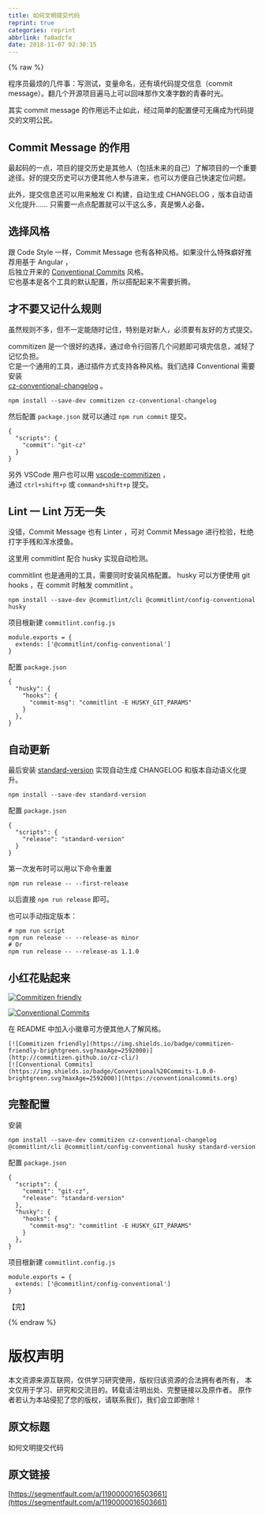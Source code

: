 ```yaml
---
title: 如何文明提交代码
reprint: true
categories: reprint
abbrlink: fa0adcfe
date: 2018-11-07 02:30:15
---
```


{% raw %}
<p>&#x7A0B;&#x5E8F;&#x5458;&#x6700;&#x70E6;&#x7684;&#x51E0;&#x4EF6;&#x4E8B;&#xFF1A;&#x5199;&#x6D4B;&#x8BD5;&#xFF0C;&#x53D8;&#x91CF;&#x547D;&#x540D;&#xFF0C;&#x8FD8;&#x6709;&#x586B;&#x4EE3;&#x7801;&#x63D0;&#x4EA4;&#x4FE1;&#x606F;&#xFF08;commit message&#xFF09;&#x3002;&#x7FFB;&#x51E0;&#x4E2A;&#x5F00;&#x6E90;&#x9879;&#x76EE;&#x904D;&#x9A6C;&#x4E0A;&#x53EF;&#x4EE5;&#x56DE;&#x5473;&#x90A3;&#x4F5C;&#x6587;&#x51D1;&#x5B57;&#x6570;&#x7684;&#x9752;&#x6625;&#x65F6;&#x5149;&#x3002;</p><p>&#x5176;&#x5B9E; commit message &#x7684;&#x4F5C;&#x7528;&#x8FDC;&#x4E0D;&#x6B62;&#x5982;&#x6B64;&#xFF0C;&#x7ECF;&#x8FC7;&#x7B80;&#x5355;&#x7684;&#x914D;&#x7F6E;&#x4FBF;&#x53EF;&#x65E0;&#x75DB;&#x6210;&#x4E3A;&#x4EE3;&#x7801;&#x63D0;&#x4EA4;&#x7684;&#x6587;&#x660E;&#x516C;&#x6C11;&#x3002;</p><h2 id="articleHeader0">Commit Message &#x7684;&#x4F5C;&#x7528;</h2><p>&#x6700;&#x8D77;&#x7801;&#x7684;&#x4E00;&#x70B9;&#xFF0C;&#x9879;&#x76EE;&#x7684;&#x63D0;&#x4EA4;&#x5386;&#x53F2;&#x662F;&#x5176;&#x4ED6;&#x4EBA;&#xFF08;&#x5305;&#x62EC;&#x672A;&#x6765;&#x7684;&#x81EA;&#x5DF1;&#xFF09;&#x4E86;&#x89E3;&#x9879;&#x76EE;&#x7684;&#x4E00;&#x4E2A;&#x91CD;&#x8981;&#x9014;&#x5F84;&#x3002;&#x597D;&#x7684;&#x63D0;&#x4EA4;&#x5386;&#x53F2;&#x53EF;&#x4EE5;&#x65B9;&#x4FBF;&#x5176;&#x4ED6;&#x4EBA;&#x53C2;&#x4E0E;&#x8FDB;&#x6765;&#xFF0C;&#x4E5F;&#x53EF;&#x4EE5;&#x65B9;&#x4FBF;&#x81EA;&#x5DF1;&#x5FEB;&#x901F;&#x5B9A;&#x4F4D;&#x95EE;&#x9898;&#x3002;</p><p>&#x6B64;&#x5916;&#xFF0C;&#x63D0;&#x4EA4;&#x4FE1;&#x606F;&#x8FD8;&#x53EF;&#x4EE5;&#x7528;&#x6765;&#x89E6;&#x53D1; CI &#x6784;&#x5EFA;&#xFF0C;&#x81EA;&#x52A8;&#x751F;&#x6210; CHANGELOG &#xFF0C;&#x7248;&#x672C;&#x81EA;&#x52A8;&#x8BED;&#x4E49;&#x5316;&#x63D0;&#x5347;&#x2026;&#x2026; &#x53EA;&#x9700;&#x8981;&#x4E00;&#x70B9;&#x70B9;&#x914D;&#x7F6E;&#x5C31;&#x53EF;&#x4EE5;&#x5E72;&#x8FD9;&#x4E48;&#x591A;&#xFF0C;&#x771F;&#x662F;&#x61D2;&#x4EBA;&#x5FC5;&#x5907;&#x3002;</p><h2 id="articleHeader1">&#x9009;&#x62E9;&#x98CE;&#x683C;</h2><p>&#x8DDF; Code Style &#x4E00;&#x6837;&#xFF0C;Commit Message &#x4E5F;&#x6709;&#x5404;&#x79CD;&#x98CE;&#x683C;&#x3002;&#x5982;&#x679C;&#x6CA1;&#x4EC0;&#x4E48;&#x7279;&#x6B8A;&#x7656;&#x597D;&#x63A8;&#x8350;&#x7528;&#x57FA;&#x4E8E; Angular &#xFF0C;<br>&#x540E;&#x72EC;&#x7ACB;&#x5F00;&#x6765;&#x7684; <a href="https://www.conventionalcommits.org/" rel="nofollow noreferrer" target="_blank">Conventional Commits</a> &#x98CE;&#x683C;&#x3002;<br>&#x5B83;&#x4E5F;&#x57FA;&#x672C;&#x662F;&#x5404;&#x4E2A;&#x5DE5;&#x5177;&#x7684;&#x9ED8;&#x8BA4;&#x914D;&#x7F6E;&#xFF0C;&#x6240;&#x4EE5;&#x642D;&#x914D;&#x8D77;&#x6765;&#x4E0D;&#x9700;&#x8981;&#x6298;&#x817E;&#x3002;</p><h2 id="articleHeader2">&#x624D;&#x4E0D;&#x8981;&#x53C8;&#x8BB0;&#x4EC0;&#x4E48;&#x89C4;&#x5219;</h2><p>&#x867D;&#x7136;&#x89C4;&#x5219;&#x4E0D;&#x591A;&#xFF0C;&#x4F46;&#x4E0D;&#x4E00;&#x5B9A;&#x80FD;&#x968F;&#x65F6;&#x8BB0;&#x4F4F;&#xFF0C;&#x7279;&#x522B;&#x662F;&#x5BF9;&#x65B0;&#x4EBA;&#xFF0C;&#x5FC5;&#x987B;&#x8981;&#x6709;&#x53CB;&#x597D;&#x7684;&#x65B9;&#x5F0F;&#x63D0;&#x4EA4;&#x3002;</p><p>commitizen &#x662F;&#x4E00;&#x4E2A;&#x5F88;&#x597D;&#x7684;&#x9009;&#x62E9;&#xFF0C;&#x901A;&#x8FC7;&#x547D;&#x4EE4;&#x884C;&#x56DE;&#x7B54;&#x51E0;&#x4E2A;&#x95EE;&#x9898;&#x5373;&#x53EF;&#x586B;&#x5B8C;&#x4FE1;&#x606F;&#xFF0C;&#x51CF;&#x8F7B;&#x4E86;&#x8BB0;&#x5FC6;&#x8D1F;&#x62C5;&#x3002;<br>&#x5B83;&#x662F;&#x4E00;&#x4E2A;&#x901A;&#x7528;&#x7684;&#x5DE5;&#x5177;&#xFF0C;&#x901A;&#x8FC7;&#x63D2;&#x4EF6;&#x65B9;&#x5F0F;&#x652F;&#x6301;&#x5404;&#x79CD;&#x98CE;&#x683C;&#x3002;&#x6211;&#x4EEC;&#x9009;&#x62E9; Conventional &#x9700;&#x8981;&#x5B89;&#x88C5;<br><a href="https://github.com/commitizen/cz-cli#adapters" rel="nofollow noreferrer" target="_blank">cz-conventional-changelog</a> &#x3002;</p><div class="widget-codetool" style="display:none"><div class="widget-codetool--inner"><span class="selectCode code-tool" data-toggle="tooltip" data-placement="top" title="" data-original-title="&#x5168;&#x9009;"></span> <span type="button" class="copyCode code-tool" data-toggle="tooltip" data-placement="top" data-clipboard-text="npm install --save-dev commitizen cz-conventional-changelog" title="" data-original-title="&#x590D;&#x5236;"></span> <span type="button" class="saveToNote code-tool" data-toggle="tooltip" data-placement="top" title="" data-original-title="&#x653E;&#x8FDB;&#x7B14;&#x8BB0;"></span></div></div><pre class="hljs q"><code style="word-break:break-word;white-space:initial">npm install --<span class="hljs-built_in">save</span>-<span class="hljs-built_in">dev</span> commitizen cz-conventional-changelog</code></pre><p>&#x7136;&#x540E;&#x914D;&#x7F6E; <code>package.json</code> &#x5C31;&#x53EF;&#x4EE5;&#x901A;&#x8FC7; <code>npm run commit</code> &#x63D0;&#x4EA4;&#x3002;</p><div class="widget-codetool" style="display:none"><div class="widget-codetool--inner"><span class="selectCode code-tool" data-toggle="tooltip" data-placement="top" title="" data-original-title="&#x5168;&#x9009;"></span> <span type="button" class="copyCode code-tool" data-toggle="tooltip" data-placement="top" data-clipboard-text="{
  &quot;scripts&quot;: {
    &quot;commit&quot;: &quot;git-cz&quot;
  }
}" title="" data-original-title="&#x590D;&#x5236;"></span> <span type="button" class="saveToNote code-tool" data-toggle="tooltip" data-placement="top" title="" data-original-title="&#x653E;&#x8FDB;&#x7B14;&#x8BB0;"></span></div></div><pre class="json hljs"><code class="json">{
  <span class="hljs-attr">&quot;scripts&quot;</span>: {
    <span class="hljs-attr">&quot;commit&quot;</span>: <span class="hljs-string">&quot;git-cz&quot;</span>
  }
}</code></pre><p>&#x53E6;&#x5916; VSCode &#x7528;&#x6237;&#x4E5F;&#x53EF;&#x4EE5;&#x7528; <a href="https://github.com/KnisterPeter/vscode-commitizen" rel="nofollow noreferrer" target="_blank">vscode-commitizen</a> &#xFF0C;<br>&#x901A;&#x8FC7; <code>ctrl+shift+p</code> &#x6216; <code>command+shift+p</code> &#x63D0;&#x4EA4;&#x3002;</p><h2 id="articleHeader3">Lint &#x4E00; Lint &#x4E07;&#x65E0;&#x4E00;&#x5931;</h2><p>&#x6CA1;&#x9519;&#xFF0C;Commit Message &#x4E5F;&#x6709; Linter &#xFF0C;&#x53EF;&#x5BF9; Commit Message &#x8FDB;&#x884C;&#x68C0;&#x9A8C;&#xFF0C;&#x675C;&#x7EDD;&#x6253;&#x5B57;&#x624B;&#x6B8B;&#x548C;&#x6D51;&#x6C34;&#x6478;&#x9C7C;&#x3002;</p><p>&#x8FD9;&#x91CC;&#x7528; commitlint &#x914D;&#x5408; husky &#x5B9E;&#x73B0;&#x81EA;&#x52A8;&#x68C0;&#x6D4B;&#x3002;</p><p>commitlint &#x4E5F;&#x662F;&#x901A;&#x7528;&#x7684;&#x5DE5;&#x5177;&#xFF0C;&#x9700;&#x8981;&#x540C;&#x65F6;&#x5B89;&#x88C5;&#x98CE;&#x683C;&#x914D;&#x7F6E;&#x3002; husky &#x53EF;&#x4EE5;&#x65B9;&#x4FBF;&#x4F7F;&#x7528; git hooks &#xFF0C;&#x5728; commit &#x65F6;&#x89E6;&#x53D1; commitlint &#x3002;</p><div class="widget-codetool" style="display:none"><div class="widget-codetool--inner"><span class="selectCode code-tool" data-toggle="tooltip" data-placement="top" title="" data-original-title="&#x5168;&#x9009;"></span> <span type="button" class="copyCode code-tool" data-toggle="tooltip" data-placement="top" data-clipboard-text="npm install --save-dev @commitlint/cli @commitlint/config-conventional husky" title="" data-original-title="&#x590D;&#x5236;"></span> <span type="button" class="saveToNote code-tool" data-toggle="tooltip" data-placement="top" title="" data-original-title="&#x653E;&#x8FDB;&#x7B14;&#x8BB0;"></span></div></div><pre class="hljs coffeescript"><code style="word-break:break-word;white-space:initial"><span class="hljs-built_in">npm</span> install --save-dev @commitlint/cli @commitlint/config-conventional husky</code></pre><p>&#x9879;&#x76EE;&#x6839;&#x65B0;&#x5EFA; <code>commitlint.config.js</code></p><div class="widget-codetool" style="display:none"><div class="widget-codetool--inner"><span class="selectCode code-tool" data-toggle="tooltip" data-placement="top" title="" data-original-title="&#x5168;&#x9009;"></span> <span type="button" class="copyCode code-tool" data-toggle="tooltip" data-placement="top" data-clipboard-text="module.exports = {
  extends: [&apos;@commitlint/config-conventional&apos;]
}" title="" data-original-title="&#x590D;&#x5236;"></span> <span type="button" class="saveToNote code-tool" data-toggle="tooltip" data-placement="top" title="" data-original-title="&#x653E;&#x8FDB;&#x7B14;&#x8BB0;"></span></div></div><pre class="javascript hljs"><code class="javascript"><span class="hljs-built_in">module</span>.exports = {
  <span class="hljs-attr">extends</span>: [<span class="hljs-string">&apos;@commitlint/config-conventional&apos;</span>]
}</code></pre><p>&#x914D;&#x7F6E; <code>package.json</code></p><div class="widget-codetool" style="display:none"><div class="widget-codetool--inner"><span class="selectCode code-tool" data-toggle="tooltip" data-placement="top" title="" data-original-title="&#x5168;&#x9009;"></span> <span type="button" class="copyCode code-tool" data-toggle="tooltip" data-placement="top" data-clipboard-text="{
  &quot;husky&quot;: {
    &quot;hooks&quot;: {
      &quot;commit-msg&quot;: &quot;commitlint -E HUSKY_GIT_PARAMS&quot;
    }
  },
}" title="" data-original-title="&#x590D;&#x5236;"></span> <span type="button" class="saveToNote code-tool" data-toggle="tooltip" data-placement="top" title="" data-original-title="&#x653E;&#x8FDB;&#x7B14;&#x8BB0;"></span></div></div><pre class="json hljs"><code class="json">{
  <span class="hljs-attr">&quot;husky&quot;</span>: {
    <span class="hljs-attr">&quot;hooks&quot;</span>: {
      <span class="hljs-attr">&quot;commit-msg&quot;</span>: <span class="hljs-string">&quot;commitlint -E HUSKY_GIT_PARAMS&quot;</span>
    }
  },
}</code></pre><h2 id="articleHeader4">&#x81EA;&#x52A8;&#x66F4;&#x65B0;</h2><p>&#x6700;&#x540E;&#x5B89;&#x88C5; <a href="https://github.com/conventional-changelog/standard-version" rel="nofollow noreferrer" target="_blank">standard-version</a> &#x5B9E;&#x73B0;&#x81EA;&#x52A8;&#x751F;&#x6210; CHANGELOG &#x548C;&#x7248;&#x672C;&#x81EA;&#x52A8;&#x8BED;&#x4E49;&#x5316;&#x63D0;&#x5347;&#x3002;</p><div class="widget-codetool" style="display:none"><div class="widget-codetool--inner"><span class="selectCode code-tool" data-toggle="tooltip" data-placement="top" title="" data-original-title="&#x5168;&#x9009;"></span> <span type="button" class="copyCode code-tool" data-toggle="tooltip" data-placement="top" data-clipboard-text="npm install --save-dev standard-version" title="" data-original-title="&#x590D;&#x5236;"></span> <span type="button" class="saveToNote code-tool" data-toggle="tooltip" data-placement="top" title="" data-original-title="&#x653E;&#x8FDB;&#x7B14;&#x8BB0;"></span></div></div><pre class="hljs q"><code style="word-break:break-word;white-space:initial">npm install --<span class="hljs-built_in">save</span>-<span class="hljs-built_in">dev</span> standard-version</code></pre><p>&#x914D;&#x7F6E; <code>package.json</code></p><div class="widget-codetool" style="display:none"><div class="widget-codetool--inner"><span class="selectCode code-tool" data-toggle="tooltip" data-placement="top" title="" data-original-title="&#x5168;&#x9009;"></span> <span type="button" class="copyCode code-tool" data-toggle="tooltip" data-placement="top" data-clipboard-text="{
  &quot;scripts&quot;: {
    &quot;release&quot;: &quot;standard-version&quot;
  }
}" title="" data-original-title="&#x590D;&#x5236;"></span> <span type="button" class="saveToNote code-tool" data-toggle="tooltip" data-placement="top" title="" data-original-title="&#x653E;&#x8FDB;&#x7B14;&#x8BB0;"></span></div></div><pre class="json hljs"><code class="json">{
  <span class="hljs-attr">&quot;scripts&quot;</span>: {
    <span class="hljs-attr">&quot;release&quot;</span>: <span class="hljs-string">&quot;standard-version&quot;</span>
  }
}</code></pre><p>&#x7B2C;&#x4E00;&#x6B21;&#x53D1;&#x5E03;&#x65F6;&#x53EF;&#x4EE5;&#x7528;&#x4EE5;&#x4E0B;&#x547D;&#x4EE4;&#x91CD;&#x7F6E;</p><div class="widget-codetool" style="display:none"><div class="widget-codetool--inner"><span class="selectCode code-tool" data-toggle="tooltip" data-placement="top" title="" data-original-title="&#x5168;&#x9009;"></span> <span type="button" class="copyCode code-tool" data-toggle="tooltip" data-placement="top" data-clipboard-text="npm run release -- --first-release" title="" data-original-title="&#x590D;&#x5236;"></span> <span type="button" class="saveToNote code-tool" data-toggle="tooltip" data-placement="top" title="" data-original-title="&#x653E;&#x8FDB;&#x7B14;&#x8BB0;"></span></div></div><pre class="hljs arduino"><code style="word-break:break-word;white-space:initial">npm <span class="hljs-built_in">run</span> <span class="hljs-built_in">release</span> -- --first-<span class="hljs-built_in">release</span></code></pre><p>&#x4EE5;&#x540E;&#x76F4;&#x63A5; <code>npm run release</code> &#x5373;&#x53EF;&#x3002;</p><p>&#x4E5F;&#x53EF;&#x4EE5;&#x624B;&#x52A8;&#x6307;&#x5B9A;&#x7248;&#x672C;&#xFF1A;</p><div class="widget-codetool" style="display:none"><div class="widget-codetool--inner"><span class="selectCode code-tool" data-toggle="tooltip" data-placement="top" title="" data-original-title="&#x5168;&#x9009;"></span> <span type="button" class="copyCode code-tool" data-toggle="tooltip" data-placement="top" data-clipboard-text="# npm run script
npm run release -- --release-as minor
# Or
npm run release -- --release-as 1.1.0" title="" data-original-title="&#x590D;&#x5236;"></span> <span type="button" class="saveToNote code-tool" data-toggle="tooltip" data-placement="top" title="" data-original-title="&#x653E;&#x8FDB;&#x7B14;&#x8BB0;"></span></div></div><pre class="hljs arduino"><code><span class="hljs-meta"># npm run script</span>
npm <span class="hljs-built_in">run</span> <span class="hljs-built_in">release</span> -- --<span class="hljs-built_in">release</span>-as minor
# Or
npm <span class="hljs-built_in">run</span> <span class="hljs-built_in">release</span> -- --<span class="hljs-built_in">release</span>-as <span class="hljs-number">1.1</span><span class="hljs-number">.0</span></code></pre><h2 id="articleHeader5">&#x5C0F;&#x7EA2;&#x82B1;&#x8D34;&#x8D77;&#x6765;</h2><p><a href="http://commitizen.github.io/cz-cli/" rel="nofollow noreferrer" target="_blank"><span class="img-wrap"><img data-src="/img/remote/1460000016507937" src="https://static.alili.tech/img/remote/1460000016507937" alt="Commitizen friendly" title="Commitizen friendly" style="cursor:pointer;display:inline"></span></a></p><p><a href="https://conventionalcommits.org" rel="nofollow noreferrer" target="_blank"><span class="img-wrap"><img data-src="/img/remote/1460000016507938" src="https://static.alili.tech/img/remote/1460000016507938" alt="Conventional Commits" title="Conventional Commits" style="cursor:pointer"></span></a></p><p>&#x5728; README &#x4E2D;&#x52A0;&#x5165;&#x5C0F;&#x5FBD;&#x7AE0;&#x53EF;&#x65B9;&#x4FBF;&#x5176;&#x4ED6;&#x4EBA;&#x4E86;&#x89E3;&#x98CE;&#x683C;&#x3002;</p><div class="widget-codetool" style="display:none"><div class="widget-codetool--inner"><span class="selectCode code-tool" data-toggle="tooltip" data-placement="top" title="" data-original-title="&#x5168;&#x9009;"></span> <span type="button" class="copyCode code-tool" data-toggle="tooltip" data-placement="top" data-clipboard-text="[![Commitizen friendly](https://img.shields.io/badge/commitizen-friendly-brightgreen.svg?maxAge=2592000)](http://commitizen.github.io/cz-cli/)
[![Conventional Commits](https://img.shields.io/badge/Conventional%20Commits-1.0.0-brightgreen.svg?maxAge=2592000)](https://conventionalcommits.org)" title="" data-original-title="&#x590D;&#x5236;"></span> <span type="button" class="saveToNote code-tool" data-toggle="tooltip" data-placement="top" title="" data-original-title="&#x653E;&#x8FDB;&#x7B14;&#x8BB0;"></span></div></div><pre class="hljs markdown"><code>[<span class="hljs-string">![Commitizen friendly</span>](<span class="hljs-link">https://img.shields.io/badge/commitizen-friendly-brightgreen.svg?maxAge=2592000</span>)](<span class="hljs-link">http://commitizen.github.io/cz-cli/</span>)
[<span class="hljs-string">![Conventional Commits</span>](<span class="hljs-link">https://img.shields.io/badge/Conventional%20Commits-1.0.0-brightgreen.svg?maxAge=2592000</span>)](<span class="hljs-link">https://conventionalcommits.org</span>)</code></pre><h2 id="articleHeader6">&#x5B8C;&#x6574;&#x914D;&#x7F6E;</h2><p>&#x5B89;&#x88C5;</p><div class="widget-codetool" style="display:none"><div class="widget-codetool--inner"><span class="selectCode code-tool" data-toggle="tooltip" data-placement="top" title="" data-original-title="&#x5168;&#x9009;"></span> <span type="button" class="copyCode code-tool" data-toggle="tooltip" data-placement="top" data-clipboard-text="npm install --save-dev commitizen cz-conventional-changelog @commitlint/cli @commitlint/config-conventional husky standard-version" title="" data-original-title="&#x590D;&#x5236;"></span> <span type="button" class="saveToNote code-tool" data-toggle="tooltip" data-placement="top" title="" data-original-title="&#x653E;&#x8FDB;&#x7B14;&#x8BB0;"></span></div></div><pre class="hljs coffeescript"><code style="word-break:break-word;white-space:initial"><span class="hljs-built_in">npm</span> install --save-dev commitizen cz-conventional-changelog @commitlint/cli @commitlint/config-conventional husky standard-version</code></pre><p>&#x914D;&#x7F6E; <code>package.json</code></p><div class="widget-codetool" style="display:none"><div class="widget-codetool--inner"><span class="selectCode code-tool" data-toggle="tooltip" data-placement="top" title="" data-original-title="&#x5168;&#x9009;"></span> <span type="button" class="copyCode code-tool" data-toggle="tooltip" data-placement="top" data-clipboard-text="{
  &quot;scripts&quot;: {
    &quot;commit&quot;: &quot;git-cz&quot;,
    &quot;release&quot;: &quot;standard-version&quot;
  },
  &quot;husky&quot;: {
    &quot;hooks&quot;: {
      &quot;commit-msg&quot;: &quot;commitlint -E HUSKY_GIT_PARAMS&quot;
    }
  },
}" title="" data-original-title="&#x590D;&#x5236;"></span> <span type="button" class="saveToNote code-tool" data-toggle="tooltip" data-placement="top" title="" data-original-title="&#x653E;&#x8FDB;&#x7B14;&#x8BB0;"></span></div></div><pre class="json hljs"><code class="json">{
  <span class="hljs-attr">&quot;scripts&quot;</span>: {
    <span class="hljs-attr">&quot;commit&quot;</span>: <span class="hljs-string">&quot;git-cz&quot;</span>,
    <span class="hljs-attr">&quot;release&quot;</span>: <span class="hljs-string">&quot;standard-version&quot;</span>
  },
  <span class="hljs-attr">&quot;husky&quot;</span>: {
    <span class="hljs-attr">&quot;hooks&quot;</span>: {
      <span class="hljs-attr">&quot;commit-msg&quot;</span>: <span class="hljs-string">&quot;commitlint -E HUSKY_GIT_PARAMS&quot;</span>
    }
  },
}</code></pre><p>&#x9879;&#x76EE;&#x6839;&#x65B0;&#x5EFA; <code>commitlint.config.js</code></p><div class="widget-codetool" style="display:none"><div class="widget-codetool--inner"><span class="selectCode code-tool" data-toggle="tooltip" data-placement="top" title="" data-original-title="&#x5168;&#x9009;"></span> <span type="button" class="copyCode code-tool" data-toggle="tooltip" data-placement="top" data-clipboard-text="module.exports = {
  extends: [&apos;@commitlint/config-conventional&apos;]
}" title="" data-original-title="&#x590D;&#x5236;"></span> <span type="button" class="saveToNote code-tool" data-toggle="tooltip" data-placement="top" title="" data-original-title="&#x653E;&#x8FDB;&#x7B14;&#x8BB0;"></span></div></div><pre class="javascript hljs"><code class="javascript"><span class="hljs-built_in">module</span>.exports = {
  <span class="hljs-attr">extends</span>: [<span class="hljs-string">&apos;@commitlint/config-conventional&apos;</span>]
}</code></pre><p>&#x3010;&#x5B8C;&#x3011;</p>
{% endraw %}

# 版权声明
本文资源来源互联网，仅供学习研究使用，版权归该资源的合法拥有者所有，
本文仅用于学习、研究和交流目的。转载请注明出处、完整链接以及原作者。
原作者若认为本站侵犯了您的版权，请联系我们，我们会立即删除！

## 原文标题
如何文明提交代码

## 原文链接
[https://segmentfault.com/a/1190000016503661](https://segmentfault.com/a/1190000016503661)


